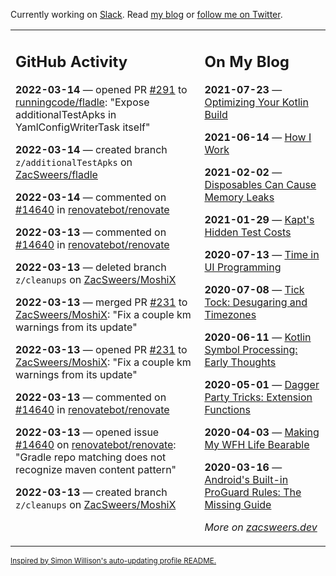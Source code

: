 Currently working on [Slack](https://slack.com/). Read [my blog](https://zacsweers.dev/) or [follow me on Twitter](https://twitter.com/ZacSweers).

<table><tr><td valign="top" width="60%">

## GitHub Activity
<!-- githubActivity starts -->
**2022-03-14** — opened PR [#291](https://github.com/runningcode/fladle/pull/291) to [runningcode/fladle](https://github.com/runningcode/fladle): "Expose additionalTestApks in YamlConfigWriterTask itself"

**2022-03-14** — created branch `z/additionalTestApks` on [ZacSweers/fladle](https://github.com/ZacSweers/fladle)

**2022-03-14** — commented on [#14640](https://github.com/renovatebot/renovate/issues/14640#issuecomment-1066439249) in [renovatebot/renovate](https://github.com/renovatebot/renovate)

**2022-03-13** — commented on [#14640](https://github.com/renovatebot/renovate/issues/14640#issuecomment-1066178042) in [renovatebot/renovate](https://github.com/renovatebot/renovate)

**2022-03-13** — deleted branch `z/cleanups` on [ZacSweers/MoshiX](https://github.com/ZacSweers/MoshiX)

**2022-03-13** — merged PR [#231](https://github.com/ZacSweers/MoshiX/pull/231) to [ZacSweers/MoshiX](https://github.com/ZacSweers/MoshiX): "Fix a couple km warnings from its update"

**2022-03-13** — opened PR [#231](https://github.com/ZacSweers/MoshiX/pull/231) to [ZacSweers/MoshiX](https://github.com/ZacSweers/MoshiX): "Fix a couple km warnings from its update"

**2022-03-13** — commented on [#14640](https://github.com/renovatebot/renovate/issues/14640#issuecomment-1066159026) in [renovatebot/renovate](https://github.com/renovatebot/renovate)

**2022-03-13** — opened issue [#14640](https://github.com/renovatebot/renovate/issues/14640) on [renovatebot/renovate](https://github.com/renovatebot/renovate): "Gradle repo matching does not recognize maven content pattern"

**2022-03-13** — created branch `z/cleanups` on [ZacSweers/MoshiX](https://github.com/ZacSweers/MoshiX)
<!-- githubActivity ends -->
</td><td valign="top" width="40%">

## On My Blog
<!-- blog starts -->
**2021-07-23** — [Optimizing Your Kotlin Build](https://www.zacsweers.dev/optimizing-your-kotlin-build/)

**2021-06-14** — [How I Work](https://www.zacsweers.dev/how-i-work/)

**2021-02-02** — [Disposables Can Cause Memory Leaks](https://www.zacsweers.dev/disposables-can-cause-memory-leaks/)

**2021-01-29** — [Kapt's Hidden Test Costs](https://www.zacsweers.dev/kapts-hidden-test-costs/)

**2020-07-13** — [Time in UI Programming](https://www.zacsweers.dev/time-in-ui/)

**2020-07-08** — [Tick Tock: Desugaring and Timezones](https://www.zacsweers.dev/ticktock-desugaring-timezones/)

**2020-06-11** — [Kotlin Symbol Processing: Early Thoughts](https://www.zacsweers.dev/kotlin-symbol-processor-early-thoughts/)

**2020-05-01** — [Dagger Party Tricks: Extension Functions](https://www.zacsweers.dev/dagger-party-tricks-extension-functions/)

**2020-04-03** — [Making My WFH Life Bearable](https://www.zacsweers.dev/making-wfh-life-bearable/)

**2020-03-16** — [Android's Built-in ProGuard Rules: The Missing Guide](https://www.zacsweers.dev/android-proguard-rules/)
<!-- blog ends -->
_More on [zacsweers.dev](https://zacsweers.dev/)_
</td></tr></table>

<sub><a href="https://simonwillison.net/2020/Jul/10/self-updating-profile-readme/">Inspired by Simon Willison's auto-updating profile README.</a></sub>